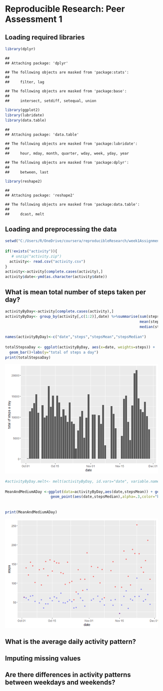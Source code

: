 # Reproducible Research: Peer Assessment 1

## Loading required libraries

```r
library(dplyr)
```

```
## 
## Attaching package: 'dplyr'
```

```
## The following objects are masked from 'package:stats':
## 
##     filter, lag
```

```
## The following objects are masked from 'package:base':
## 
##     intersect, setdiff, setequal, union
```

```r
library(ggplot2)
library(lubridate)
library(data.table)
```

```
## 
## Attaching package: 'data.table'
```

```
## The following objects are masked from 'package:lubridate':
## 
##     hour, mday, month, quarter, wday, week, yday, year
```

```
## The following objects are masked from 'package:dplyr':
## 
##     between, last
```

```r
library(reshape2)
```

```
## 
## Attaching package: 'reshape2'
```

```
## The following objects are masked from 'package:data.table':
## 
##     dcast, melt
```


## Loading and preprocessing the data

```r
setwd("C:/Users/R/OneDrive/coursera/reproducibleResearch/week1Assignment")

if(!exists("activity")){
   # unzip("activity.zip")
  activity<- read.csv("activity.csv")
}
activity<-activity[complete.cases(activity),]
activity$date<-ymd(as.character(activity$date))
```


## What is mean total number of steps taken per day?

```r
activityByDay<-activity[complete.cases(activity),]
activityByDay<- group_by(activity[,c(1:2)],date) %>%summarise(sum(steps,na.rm = TRUE),
                                                              mean(steps[steps>0],na.rm = TRUE),
                                                              median(steps[steps>0],na.rm=TRUE))

names(activityByDay)<-c("date","steps","stepsMean","stepsMedian")

totalStepsaDay <- ggplot(activityByDay, aes(x=date, weights=steps)) + 
  geom_bar()+labs(y="total of steps a day")
print(totalStepsaDay)
```

![](PA1_template_files/figure-html/unnamed-chunk-3-1.png)

```r
#activityByDay.melt<- melt(activityByDay, id.vars="date", variable.name = "aggregate", value.name = "Steps"

MeanAndMediumADay <-ggplot(data=activityByDay,aes(date,stepsMean)) + geom_point(alpha=.4,color="red") +
                     geom_point(aes(date,stepsMedian),alpha=.3,color="blue") + labs(y="steps") 
   
                   
print(MeanAndMediumADay)
```

![](PA1_template_files/figure-html/unnamed-chunk-3-2.png)


## What is the average daily activity pattern?



## Imputing missing values



## Are there differences in activity patterns between weekdays and weekends?
